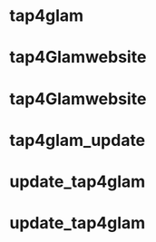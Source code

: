 # tap4glam
# tap4Glamwebsite
# tap4Glamwebsite
# tap4glam_update
# update_tap4glam
# update_tap4glam
